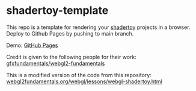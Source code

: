 # shadertoy-template
This repo is a template for rendering your [shadertoy](https://www.shadertoy.com/) projects in a browser. Deploy to Github Pages by pushing to main branch.

Demo: [GitHub Pages](https://modster.github.io/shadertoy-template/)

Credit is given to the following people for their work: [gfxfundamentals/webgl2-fundamentals](https://github.com/gfxfundamentals/webgl2-fundamentals/graphs/contributors)

This is a modified version of the code from this repository: [webgl2fundamentals.org/webgl/lessons/webgl-shadertoy.html](https://webgl2fundamentals.org/webgl/lessons/webgl-shadertoy.html)
